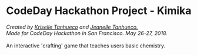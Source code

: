 # CodeDay Hackathon Project - Kimika
*Created by [Kriselle Tanhueco](http://kriselle.org/) and [Jeanelle Tanhueco.](http://jeanelle.org/)*<br>
*Made for CodeDay Hackathon in San Francisco. May 26-27, 2018.*<br><br>
An interactive 'crafting' game that teaches users basic chemistry. <br>
